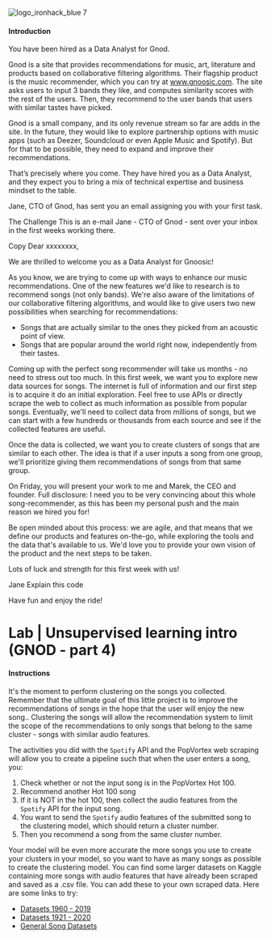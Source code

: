 ![logo_ironhack_blue 7](https://user-images.githubusercontent.com/23629340/40541063-a07a0a8a-601a-11e8-91b5-2f13e4e6b441.png)

#### Introduction
You have been hired as a Data Analyst for Gnod.

Gnod is a site that provides recommendations for music, art, literature and products based on collaborative filtering algorithms. Their flagship product is the music recommender, which you can try at www.gnoosic.com. The site asks users to input 3 bands they like, and computes similarity scores with the rest of the users. Then, they recommend to the user bands that users with similar tastes have picked.

Gnod is a small company, and its only revenue stream so far are adds in the site. In the future, they would like to explore partnership options with music apps (such as Deezer, Soundcloud or even Apple Music and Spotify). But for that to be possible, they need to expand and improve their recommendations.

That’s precisely where you come. They have hired you as a Data Analyst, and they expect you to bring a mix of technical expertise and business mindset to the table.

Jane, CTO of Gnod, has sent you an email assigning you with your first task.

The Challenge
This is an e-mail Jane - CTO of Gnod - sent over your inbox in the first weeks working there.

Copy
Dear xxxxxxxx,
 
We are thrilled to welcome you as a Data Analyst for Gnoosic!
 
As you know, we are trying to come up with ways to enhance our music recommendations. One of the new features we'd like to research is to recommend songs (not only bands). We're also aware of the limitations of our collaborative filtering algorithms, and would like to give users two new possibilities when searching for recommendations:
 
- Songs that are actually similar to the ones they picked from an acoustic point of view.
- Songs that are popular around the world right now, independently from their tastes.
 
Coming up with the perfect song recommender will take us months - no need to stress out too much. In this first week, we want you to explore new data sources for songs. The internet is full of information and our first step is to acquire it do an initial exploration. Feel free to use APIs or directly scrape the web to collect as much information as possible from popular songs. Eventually, we'll need to collect data from millions of songs, but we can start with a few hundreds or thousands from each source and see if the collected features are useful. 
 
Once the data is collected, we want you to create clusters of songs that are similar to each other. The idea is that if a user inputs a song from one group, we'll prioritize giving them recommendations of songs from that same group.
 
On Friday, you will present your work to me and Marek, the CEO and founder. Full disclosure: I need you to be very convincing about this whole song-recommender, as this has been my personal push and the main reason we hired you for!
 
Be open minded about this process: we are agile, and that means that we define our products and features on-the-go, while exploring the tools and the data that's available to us. We'd love you to provide your own vision of the product and the next steps to be taken.
 
Lots of luck and strength for this first week with us!
 
Jane
Explain this code

Have fun and enjoy the ride!

# Lab | Unsupervised learning intro (GNOD - part 4)

#### Instructions 


It's the moment to perform clustering on the songs you collected. Remember that the ultimate goal of this little project is to improve the recommendations of songs in the hope that the user will enjoy the new song.. Clustering the songs will allow the recommendation system to limit the scope of the recommendations to only songs that belong to the same cluster - songs with similar audio features.

The activities you did with the `Spotify` API and the PopVortex web scraping will allow you to create a pipeline such that when the user enters a song, you:

1. Check whether or not the input song is in the PopVortex Hot 100.
2. Recommend another Hot 100 song
3. If it is NOT in the hot 100, then collect the audio features from the `Spotify` API for the input song.
4. You want to send the `Spotify` audio features of the submitted song to the clustering model, which should return a cluster number.  
5. Then you recommend a song from the same cluster number.

Your model will be even more accurate the more songs you use to create your clusters in your model, so you want to have as many songs as possible to create the clustering model. You can find some larger datasets on Kaggle containing more songs with audio features that have already been scraped and saved as a .csv file. You can add these to your own scraped data.   Here are some links to try:
- [Datasets 1960 - 2019](https://www.kaggle.com/datasets/theoverman/the-spotify-hit-predictor-dataset?select=README.txt)
- [Datasets 1921 - 2020](https://www.kaggle.com/datasets/yamaerenay/spotify-dataset-19212020-600k-tracks?select=tracks.csv)
- [General Song Datasets](https://www.kaggle.com/datasets/maharshipandya/-spotify-tracks-dataset)


